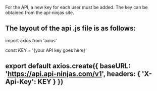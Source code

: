 For the API, a new key for each user must be added. The key can be obtained from the api-ninjas site.

The layout of the api .js file is as follows:
--------------------------------------
import axios from 'axios'

const KEY = '{your API key goes here}'

export default axios.create({
    baseURL: 'https://api.api-ninjas.com/v1',
    headers: {
        'X-Api-Key': KEY
    }
})
--------------------------------------